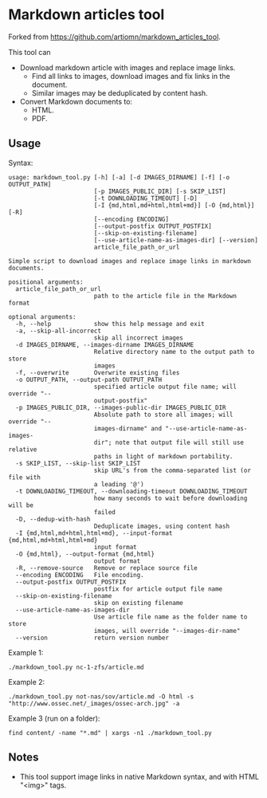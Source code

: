 # Markdown articles tool

Forked from https://github.com/artiomn/markdown_articles_tool.

This tool can
- Download markdown article with images and replace image links.  
  - Find all links to images, download images and fix links in the document.
  - Similar images may be deduplicated by content hash.
- Convert Markdown documents to:
  - HTML.
  - PDF.


## Usage

Syntax:

```
usage: markdown_tool.py [-h] [-a] [-d IMAGES_DIRNAME] [-f] [-o OUTPUT_PATH]
                        [-p IMAGES_PUBLIC_DIR] [-s SKIP_LIST]
                        [-t DOWNLOADING_TIMEOUT] [-D]
                        [-I {md,html,md+html,html+md}] [-O {md,html}] [-R]
                        [--encoding ENCODING]
                        [--output-postfix OUTPUT_POSTFIX]
                        [--skip-on-existing-filename]
                        [--use-article-name-as-images-dir] [--version]
                        article_file_path_or_url

Simple script to download images and replace image links in markdown
documents.

positional arguments:
  article_file_path_or_url
                        path to the article file in the Markdown format

optional arguments:
  -h, --help            show this help message and exit
  -a, --skip-all-incorrect
                        skip all incorrect images
  -d IMAGES_DIRNAME, --images-dirname IMAGES_DIRNAME
                        Relative directory name to the output path to store
                        images
  -f, --overwrite       Overwrite existing files
  -o OUTPUT_PATH, --output-path OUTPUT_PATH
                        specified article output file name; will override "--
                        output-postfix"
  -p IMAGES_PUBLIC_DIR, --images-public-dir IMAGES_PUBLIC_DIR
                        Absolute path to store all images; will override "--
                        images-dirname" and "--use-article-name-as-images-
                        dir"; note that output file will still use relative
                        paths in light of markdown portability.
  -s SKIP_LIST, --skip-list SKIP_LIST
                        skip URL's from the comma-separated list (or file with
                        a leading '@')
  -t DOWNLOADING_TIMEOUT, --downloading-timeout DOWNLOADING_TIMEOUT
                        how many seconds to wait before downloading will be
                        failed
  -D, --dedup-with-hash
                        Deduplicate images, using content hash
  -I {md,html,md+html,html+md}, --input-format {md,html,md+html,html+md}
                        input format
  -O {md,html}, --output-format {md,html}
                        output format
  -R, --remove-source   Remove or replace source file
  --encoding ENCODING   File encoding.
  --output-postfix OUTPUT_POSTFIX
                        postfix for article output file name
  --skip-on-existing-filename
                        skip on existing filename
  --use-article-name-as-images-dir
                        Use article file name as the folder name to store
                        images, will override "--images-dir-name"
  --version             return version number
```

Example 1:

```
./markdown_tool.py nc-1-zfs/article.md
```

Example 2:

```
./markdown_tool.py not-nas/sov/article.md -O html -s "http://www.ossec.net/_images/ossec-arch.jpg" -a
```

Example 3 (run on a folder):

```
find content/ -name "*.md" | xargs -n1 ./markdown_tool.py
```

## Notes
- This tool support image links in native Markdown syntax, and with HTML "\<img\>" tags.
